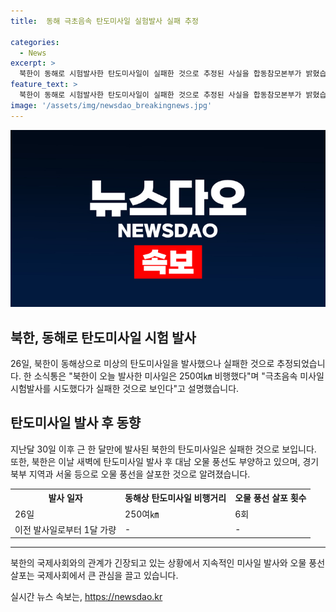 ```yaml
---
title:  동해 극초음속 탄도미사일 실험발사 실패 추정

categories:
  - News
excerpt: >
  북한이 동해로 시험발사한 탄도미사일이 실패한 것으로 추정된 사실을 합동참모본부가 밝혔습니다. 이번 발사는 실패로 끝나며 약 250km 비행한 후 극초음속 미사일의 시험발사로 보인다고 합참은 설명했습니다. 이에 더해 북한은 최근 오물 풍선을 연이어 살포하고 있으며, 이는 6번째로 지난달부터 이어진 도발의 일환이다. (사진=독자 제공)
feature_text: >
  북한이 동해로 시험발사한 탄도미사일이 실패한 것으로 추정된 사실을 합동참모본부가 밝혔습니다. 이번 발사는 실패로 끝나며 약 250km 비행한 후 극초음속 미사일의 시험발사로 보인다고 합참은 설명했습니다. 이에 더해 북한은 최근 오물 풍선을 연이어 살포하고 있으며, 이는 6번째로 지난달부터 이어진 도발의 일환이다. (사진=독자 제공)
image: '/assets/img/newsdao_breakingnews.jpg'
---
```


<p><img src="/assets/img/newsdao_breakingnews.jpg" alt="pcversion 속보" /></p>

<h2 data-ke-size="size26">북한, 동해로 탄도미사일 시험 발사</h2>

<p data-ke-size="size16">26일, 북한이 동해상으로 미상의 탄도미사일을 발사했으나 실패한 것으로 추정되었습니다. 한 소식통은 "북한이 오늘 발사한 미사일은 250여㎞ 비행했다"며 "극초음속 미사일 시험발사를 시도했다가 실패한 것으로 보인다"고 설명했습니다.</p>

<h2 data-ke-size="size26">탄도미사일 발사 후 동향</h2>

<p data-ke-size="size16">지난달 30일 이후 근 한 달만에 발사된 북한의 탄도미사일은 실패한 것으로 보입니다. 또한, 북한은 이날 새벽에 탄도미사일 발사 후 대남 오물 풍선도 부양하고 있으며, 경기 북부 지역과 서울 등으로 오물 풍선을 살포한 것으로 알려졌습니다.</p>

<table>
    <tr>
        <th>발사 일자</th>
        <th>동해상 탄도미사일 비행거리</th>
        <th>오물 풍선 살포 횟수</th>
    </tr>
    <tr>
        <td>26일</td>
        <td>250여㎞</td>
        <td>6회</td>
    </tr>
    <tr>
        <td>이전 발사일로부터 1달 가량</td>
        <td>-</td>
        <td>-</td>
    </tr>
</table>

<hr>

<p data-ke-size="size16">북한의 국제사회와의 관계가 긴장되고 있는 상황에서 지속적인 미사일 발사와 오물 풍선 살포는 국제사회에서 큰 관심을 끌고 있습니다.</p>
실시간 뉴스 속보는, <a href="https://newsdao.kr" rel="dofollow">https://newsdao.kr</a>



